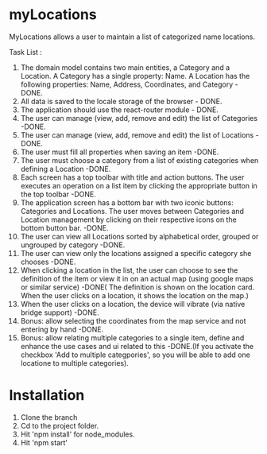 # myLocations
MyLocations allows a user to maintain a list of categorized name locations. 

Task List :

1. The domain model contains two main entities, a Category and a Location. A Category has a single property: Name. A Location has the following properties: Name, Address, Coordinates, and Category - DONE.
2. All data is saved to the locale storage of the browser - DONE.
3. The application should use the react-router module - DONE.
4. The user can manage (view, add, remove and edit) the list of Categories -DONE.
5. The user can manage (view, add, remove and edit) the list of Locations -DONE.
6. The user must fill all properties when saving an item -DONE.
7. The user must choose a category from a list of existing categories when defining a Location -DONE.
8. Each screen has a top toolbar with title and action buttons. The user executes an operation on a list item by clicking the appropriate button in the top toolbar -DONE.
9. The application screen has a bottom bar with two iconic buttons: Categories and Locations. The user moves between Categories and Location management by clicking on their respective icons on the bottom button bar. -DONE.
10. The user can view all Locations sorted by alphabetical order, grouped or ungrouped by category -DONE.
11. The user can view only the locations assigned a specific category she chooses -DONE.
12. When clicking a location in the list, the user can choose to see the definition of the item or view it in on an actual map (using google maps or similar service) -DONE( The definition is shown on the location card. When the user clicks on a location, it shows the location on the map.)
13. When the user clicks on a location, the device will vibrate (via native bridge support) -DONE.
14. Bonus:  allow selecting the coordinates from the map service and not entering by hand -DONE.
15. Bonus: allow relating multiple categories to a single item, define and enhance the use cases and ui related to this -DONE.(If you activate the checkbox 'Add  to multiple categpories', so you will be able to add one locatione to multiple categories).

# Installation
1. Clone the branch
2. Cd to the project folder.
3. Hit 'npm install' for node_modules.
4. Hit 'npm start'


